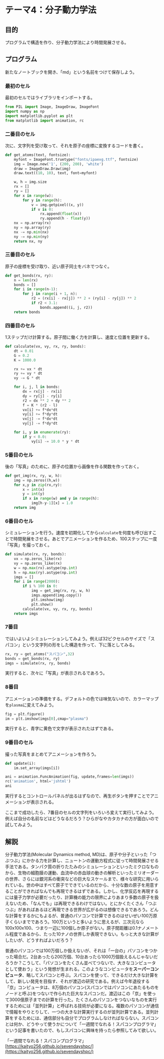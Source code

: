 # テーマ4：分子動力学法

## 目的

プログラムで構造を作り、分子動力学法により時間発展させる。

## プログラム

新たなノートブックを開き、「md」という名前をつけて保存しよう。

### 最初のセル

最初のセルではライブラリをインポートする。

```py
from PIL import Image, ImageDraw, ImageFont
import numpy as np
import matplotlib.pyplot as plt
from matplotlib import animation, rc
```

### 二番目のセル

次に、文字列を受け取って、それを原子の座標に変換するコードを書く。

```py
def get_atoms(text, fontsize):
    myfont = ImageFont.truetype("fonts/ipaexg.ttf", fontsize)
    img = Image.new('1', (200, 200), 'white')
    draw = ImageDraw.Draw(img)
    draw.text((10, 10), text, font=myfont)

    w, h = img.size
    rx = []
    ry = []
    for x in range(w):
        for y in range(h):
            v = img.getpixel((x, y))
            if v is 0:
                rx.append(float(x))
                ry.append(h - float(y))
    nx = np.array(rx)
    ny = np.array(ry)
    nx -= np.min(nx)
    ny -= np.min(ny)
    return nx, ny
```

### 三番目のセル

原子の座標を受け取り、近い原子同士をバネでつなぐ。

```py
def get_bonds(rx, ry):
    n = len(rx)
    bonds = []
    for i in range(n-1):
        for j in range(i + 1, n):
            r2 = (rx[i] - rx[j]) ** 2 + (ry[i] - ry[j]) ** 2
            if r2 < 3.1:
                bonds.append((i, j, r2))
    return bonds
```

### 四番目のセル

1ステップだけ計算する。原子間に働く力を計算し、速度と位置を更新する。

```py
def calculate(vx, vy, rx, ry, bonds):
    dt = 0.01
    G = 0.2
    K = 1000.0

    rx += vx * dt
    ry += vy * dt
    vy -= G * dt

    for i, j, l in bonds:
        dx = rx[j] - rx[i]
        dy = ry[j] - ry[i]
        r2 = dx ** 2 + dy ** 2
        f = K * (r2 - l)
        vx[i] += f*dx*dt
        vy[i] += f*dy*dt
        vx[j] -= f*dx*dt
        vy[j] -= f*dy*dt

    for i, y in enumerate(ry):
        if y < 0.0:
            vy[i] -= 10.0 * y * dt
```

### 5番目のセル

後の「写真」のために、原子の位置から画像を作る関数を作っておく。

```py
def get_img(rx, ry, w, h):
    img = np.zeros((h,w))
    for x,y in zip(rx,ry):
        x = int(x)
        y = int(y)
        if x in range(w) and y in range(h):
            img[h-y-1][x] = 1.0
    return img
```

### 6番目のセル

シミュレーションを行う。速度を初期化してから`calculate`を何度も呼び出すことで時間発展をさせる。あとでアニメーションを作るため、100ステップに一度「写真」を撮っておく。

```py
def simulate(rx, ry, bonds):
    vx = np.zeros_like(rx)
    vy = np.zeros_like(rx)
    w = np.max(rx).astype(np.int)
    h = np.max(ry).astype(np.int)
    imgs = []
    for i in range(2000):
        if i % 100 is 0:
            img = get_img(rx, ry, w, h)
            imgs.append(img.copy())
            plt.imshow(img)
            plt.show()
        calculate(vx, vy, rx, ry, bonds)
    return imgs
```

### 7番目

ではいよいよシミュレーションしてみよう。例えば32ピクセルのサイズで「スパコン」という文字列の形をした構造を作って、下に落としてみる。

```py
rx, ry = get_atoms("スパコン",32)
bonds = get_bonds(rx, ry)
imgs = simulate(rx, ry, bonds)
```

実行すると、次々に「写真」が表示されるであろう。

### 8番目

アニメーションの準備をする。デフォルトの色では味気ないので、カラーマップを`plasma`に変えてみよう。

```py
fig = plt.figure()
im = plt.imshow(imgs[0],cmap="plasma")
```

実行すると、青字に黄色で文字が表示されたはずである。

### 9番目のセル

撮った写真をまとめてアニメーションを作ろう。

```py
def update(i):
    im.set_array(imgs[i])

ani = animation.FuncAnimation(fig, update,frames=len(imgs))
rc('animation', html='jshtml')
ani
```

実行するとコントロールパネルが出るはずなので、再生ボタンを押すことでアニメーションが表示される。

ここまで成功したら、7番目のセルの文字列をいろいろ変えて実行してみよう。例えば自分の名前などはどうなるだろう？ひらがなやカタカナの方が面白いので試してみよう。

## 解説

分子動力学法(Molecular Dynamics method, MD)は、原子や分子といった「つぶつぶ」にかかる力を計算し、ニュートンの運動方程式に従って時間発展させる手法である。タンパク質の折りたたみのシミュレーションといったミクロなものから、生物の細胞膜の運動、血流中の赤血球の動きの解析といったミリオーダーの世界、さらには銀河系の衝突などの巨大なスケールまで、様々な研究に用いられている。世の中はすべて原子でできているのだから、十分な数の原子を用意することができればなんでも再現できるはずである。しかし、化学反応を再現するには量子力学が必要だったり、計算機の能力の限界によりあまり多数の原子を扱えないため、「なんでも」は再現できるわけではない。とにかくたくさん「つぶつぶ」があればあるほど再現できる世界が広がるのは想像できるであろう。どんな計算をするかにもよるが、普通のパソコンで計算できるのはせいぜい100万原子くらいまでであろう。100万というと多いように思えるが、三次元なら100x100x100、つまり一辺に100個しか原子がない。原子間距離は0.1ナノメートル程度であるから、たった10ナノの世界しか表現できない。もっと大きな計算がしたいが、どうすればよいだろう？

普通のパソコンでは100万個しか扱えないが、それは「一台の」パソコンをつかった場合だ。2台あったら200万個、10台あったら1000万個扱えるんじゃないだろうか？こうして、「パソコンをたくさん並べてつないで、大きなコンピュータとして使おう」という発想が生まれる。このようなコンピュータを**スーパーコンピュータ**、略してスパコンと呼ぶ。スパコンを使って、できるだけ大きな計算をして、新しい発見を目指す、それが渡辺の研究である。例えば今年退役する「京」コンピュータは、8万個のパソコン(スパコンではパソコンにあたるものをノードと呼ぶ)をつないで作られた巨大なスパコンだ。渡辺はこの「京」を使って3000億原子までの計算を行った。たくさんのパソコンをつないなものを実行するためには「並列計算」と呼ばれる技術が必要になる。複数のパソコンが通信で情報をやりとりして、一つの大きな計算実行するのが並列計算である。並列計算をするためには、通信部分も自分でプログラムしなければならない。スパコンとは何か、どうやって使うかについて「一週間でなれる！スパコンプログラマ」という記事を書いたので、もしスパコンに興味を持ったら参照してみて欲しい。

「一週間でなれる！スパコンプログラマ」
[https://kaityo256.github.io/sevendayshpc/](https://kaityo256.github.io/sevendayshpc/)
